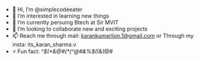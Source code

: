 - 👋 Hi, I’m @simplecodeeater
- 👀 I’m interested in learning new things 
- 🌱 I’m currently persuing Btech at Sir MVIT
- 💞️ I’m looking to collaborate new and exciting projects
- 📫 Reach me through mail: karankumarlion.1@gmail.com or Through my insta: its_karan_sharma.v
- ⚡ Fun fact: *^$(*&@#(*(^@#&%$(*(&(@#

<!---
simplecodeeater/simplecodeeater is a ✨ special ✨ repository because its `README.md` (this file) appears on your GitHub profile.
You can click the Preview link to take a look at your changes.
--->
